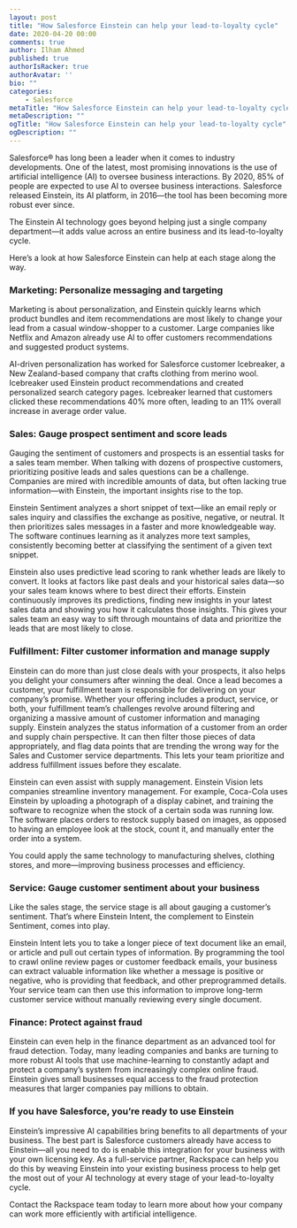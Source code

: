 ```yaml
---
layout: post
title: "How Salesforce Einstein can help your lead-to-loyalty cycle"
date: 2020-04-20 00:00
comments: true
author: Ilham Ahmed
published: true
authorIsRacker: true
authorAvatar: ''
bio: ""
categories:
    - Salesforce
metaTitle: "How Salesforce Einstein can help your lead-to-loyalty cycle"
metaDescription: ""
ogTitle: "How Salesforce Einstein can help your lead-to-loyalty cycle"
ogDescription: ""
---
```


Salesforce&reg; has long been a leader when it comes to industry developments. One of the latest, most promising
innovations is the use of artificial intelligence (AI) to oversee business interactions. By 2020, 85% of
people are expected to use AI to oversee business interactions. Salesforce released Einstein,
its AI platform, in 2016&mdash;the tool has been becoming more robust ever since.

<!-- more -->

The Einstein AI technology goes beyond helping just a single
company department&mdash;it adds value across an entire business and its lead-to-loyalty cycle.

Here’s a look at how Salesforce Einstein can help at each stage along the way.

### Marketing: Personalize messaging and targeting

Marketing is about personalization, and Einstein quickly learns which product bundles and item
recommendations are most likely to change your lead from a casual window-shopper to a customer. Large companies
like Netflix and Amazon already use AI to offer customers recommendations and suggested product systems.

AI-driven personalization has worked for Salesforce customer Icebreaker, a New Zealand-based company that crafts
clothing from merino wool. Icebreaker used Einstein product recommendations and created personalized search category pages.
Icebreaker learned that customers clicked these recommendations 40% more often, leading to an 11% overall increase in average order value.

### Sales: Gauge prospect sentiment and score leads

Gauging the sentiment of customers and prospects is an essential tasks for a sales team member. When talking with dozens
of prospective customers, prioritizing positive leads and sales questions can be a challenge. Companies are mired with incredible amounts of
data, but often lacking true information&mdash;with Einstein, the important insights rise to the top.

Einstein Sentiment analyzes a short snippet of text&mdash;like an email reply or sales inquiry and classifies the exchange as
positive, negative, or neutral. It then prioritizes sales messages in a faster and more knowledgeable way. The software continues
learning as it analyzes more text samples, consistently becoming better at classifying the sentiment of a given text snippet.

Einstein also uses predictive lead scoring to rank whether leads are likely to convert. It looks at factors like past deals
and your historical sales data&mdash;so your sales team knows where to best direct their efforts. Einstein continuously
improves its predictions, finding new insights in your latest sales data and showing you how it calculates those insights. This
gives your sales team an easy way to sift through mountains of data and prioritize the leads that are most likely to close.

### Fulfillment: Filter customer information and manage supply

Einstein can do more than just close deals with your prospects, it also helps you delight your
consumers after winning the deal. Once a lead becomes a customer, your fulfillment team is responsible for
delivering on your company’s promise. Whether your offering includes a product, service, or both, your fulfillment team’s challenges
revolve around filtering and organizing a massive amount of customer information and managing supply. Einstein analyzes the status
information of a customer from an order and supply chain perspective. It can then filter those pieces of data appropriately, and
flag data points that are trending the wrong way for the Sales and Customer service departments. This lets your team prioritize and address fulfillment
issues before they escalate.

Einstein can even assist with supply management. Einstein Vision lets companies streamline
inventory management. For example, Coca-Cola uses Einstein by uploading a photograph of a display cabinet, and training the software
to recognize when the stock of a certain soda was running low. The software places orders to restock supply based on images,
as opposed to having an employee look at the stock, count it, and manually enter the order into a system.

You could apply the same technology to manufacturing shelves, clothing stores, and more&mdash;improving business processes and efficiency.

### Service: Gauge customer sentiment about your business

Like the sales stage, the service stage is all about gauging a customer’s sentiment. That’s where Einstein Intent, the complement to Einstein Sentiment,
comes into play.

Einstein Intent lets you to take a longer piece of text document like an email, or article and pull out certain types of information.
By programming the tool to crawl online review pages or customer feedback emails, your business can extract valuable information like whether a message is
positive or negative, who is providing that feedback, and other preprogrammed details. Your service team can then use this information to improve long-term customer service
without manually reviewing every single document.

### Finance: Protect against fraud

Einstein can even help in the finance department as an advanced tool for fraud detection. Today, many leading companies and banks are turning to
more robust AI tools that use machine-learning to constantly adapt and protect a company’s system from increasingly complex online
fraud. Einstein gives small businesses equal access to the fraud protection measures that larger companies pay millions to obtain.

### If you have Salesforce, you’re ready to use Einstein

Einstein’s impressive AI capabilities bring benefits to all departments of your business. The best part is Salesforce customers already
have access to Einstein&mdash;all you need to do is enable this integration for your business with your own licensing key. As a full-service
partner, Rackspace can help you do this by weaving Einstein into your existing business process to help get the most out of
your AI technology at every stage of your lead-to-loyalty cycle.

Contact the Rackspace team today to learn more about how your company can work more efficiently with artificial intelligence.
